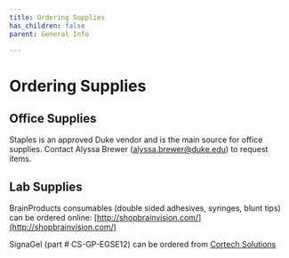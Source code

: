 ```yaml
---
title: Ordering Supplies
has_children: false
parent: General Info

---
```

# Ordering Supplies

## Office Supplies

Staples is an approved Duke vendor and is the main source for office supplies. Contact Alyssa Brewer (alyssa.brewer@duke.edu) to request items. 

## Lab Supplies

BrainProducts consumables (double sided adhesives, syringes, blunt tips) can be ordered online: [http://shopbrainvision.com/](http://shopbrainvision.com/)

SignaGel (part # CS-GP-EGSE12) can be ordered from [Cortech Solutions](http://www.cortechsolutions.com)